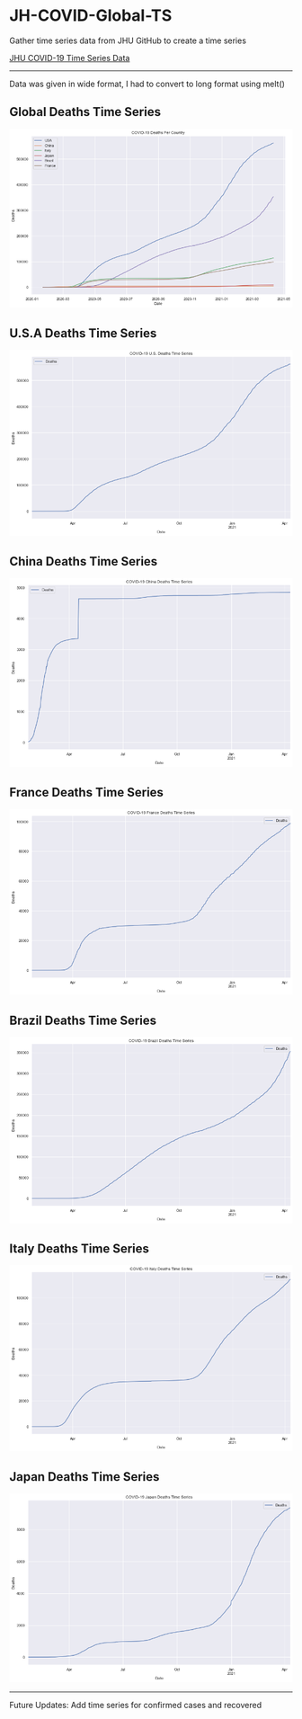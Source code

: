 # JH-COVID-Global-TS
Gather time series data from JHU GitHub to create a time series

[JHU COVID-19 Time Series Data](https://github.com/CSSEGISandData/COVID-19/tree/master/csse_covid_19_data/csse_covid_19_time_series)

---

Data was given in wide format, I had to convert to long format using melt()


## Global Deaths Time Series
![all_conutries](jhu_all_countries_deaths_ts.png)



## U.S.A Deaths Time Series
![usa](jhu_usa_deaths_ts.png)



## China Deaths Time Series
![China](jhu_china_deaths_ts.png)



## France Deaths Time Series
![France](jhu_france_deaths_ts.png)



## Brazil Deaths Time Series
![Brazil](jhu_brazil_deaths_ts.png)



## Italy Deaths Time Series
![Italy](jhu_italy_deaths_ts.png)



## Japan Deaths Time Series
![Japan](jhu_japan_deaths_ts.png)



---

Future Updates: Add time series for confirmed cases and recovered
